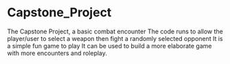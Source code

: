 # Capstone_Project
The Capstone Project, a basic combat encounter
The code runs to allow the player/user to select a weapon then fight a randomly selected opponent
It is a simple fun game to play
It can be used to build a more elaborate game with more encounters and roleplay.
